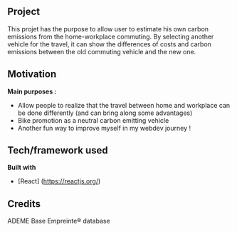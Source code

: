 ## Project
This projet has the purpose to allow user to estimate his own carbon emissions from the home-workplace commuting.
By selecting another vehicle for the travel, it can show the differences of costs and carbon emissions between the old commuting vehicle and the new one.

## Motivation
<b>Main purposes :</b>
- Allow people to realize that the travel between home and workplace can be done differently (and can bring along some advantages)
- Bike promotion as a neutral carbon emitting vehicle
- Another fun way to improve myself in my webdev journey !

## Tech/framework used
<b>Built with</b>
- [React] (https://reactjs.org/)

## Credits
ADEME Base Empreinte® database
